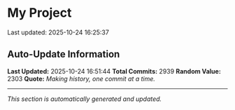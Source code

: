 # My Project


Last updated: 2025-10-24 16:25:37


































































































































































































































































































































































































































































































































































































































































































































































































































































































































































































































































































































































































































































































































































































































































































































































































































































































































































































































































































































































































































































































































































































































































































































































































































































































































































































































































































































































































































































































































































































































































































































































































































































































































































































































































## Auto-Update Information

**Last Updated:** 2025-10-24 16:51:44
**Total Commits:** 2939
**Random Value:** 2303
**Quote:** _Making history, one commit at a time._

---
_This section is automatically generated and updated._